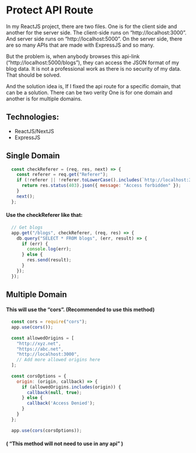 # Protect API Route
In my ReactJS project, there are two files. One is for the client side and another for the server side. 
The client-side runs on “http://localhost:3000”. And server side runs on “http://localhost:5000”. On the server side, there are so many APIs that are made with ExpressJS and so many.

But the problem is, when anybody browses this api-link (“http://localhost:5000/blogs”), they can access the JSON format of my blog data. It is not a professional work as there is no security of my data. That should be solved.

And the solution idea is, If I fixed the api route for a specific domain, that can be a solution. There can be two verity One is for one domain and another is for multiple domains.

## Technologies:
- ReactJS/NextJS
- ExpressJS

## Single Domain
```jsx
  const checkReferer = (req, res, next) => {
    const referer = req.get("Referer");
    if (!referer || !referer.toLowerCase().includes(`http://localhost:3000`)) {
      return res.status(403).json({ message: "Access forbidden" });
    }
    next();
  };
```

#### Use the checkReferer like that:
```jsx
  // Get blogs
  app.get("/blogs", checkReferer, (req, res) => {
    db.query("SELECT * FROM blogs", (err, result) => {
      if (err) {
        console.log(err);
      } else {
        res.send(result);
      }
    });
  });
```

## Multiple Domain
#### This will use the “cors”. (Recommended to use this method)
```jsx
  const cors = require("cors");
  app.use(cors());
  
  const allowedOrigins = [
    "http://xyz.net",
    "https://abc.net",
    "http://localhost:3000",
    // Add more allowed origins here
  ];
  
  const corsOptions = {
    origin: (origin, callback) => {
      if (allowedOrigins.includes(origin)) {
        callback(null, true);
      } else {
        callback('Access Denied');
      }
    }
  };
  
  app.use(cors(corsOptions));
```
#### ( “This method will not need to use in any api” )

